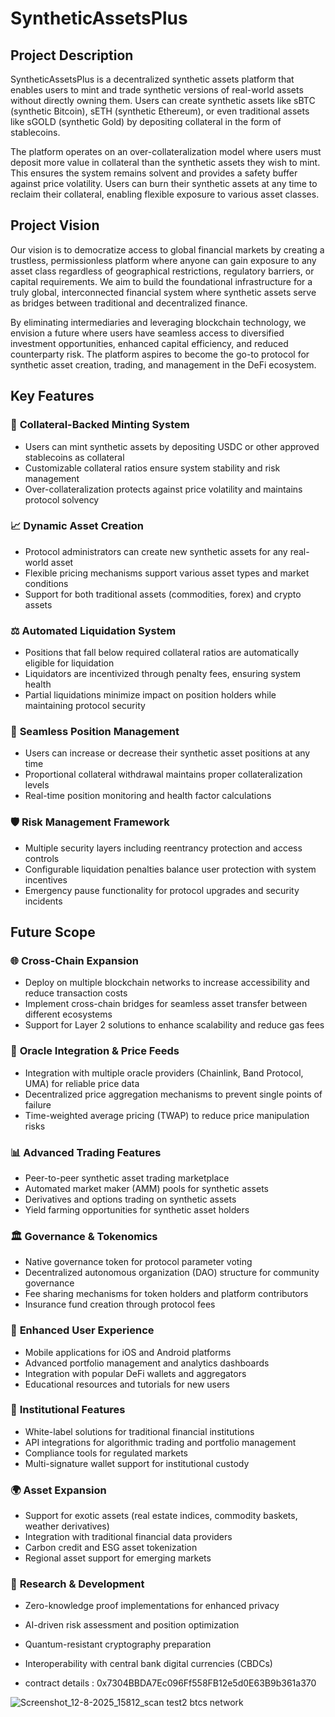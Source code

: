 # SyntheticAssetsPlus

## Project Description

SyntheticAssetsPlus is a decentralized synthetic assets platform that enables users to mint and trade synthetic versions of real-world assets without directly owning them. Users can create synthetic assets like sBTC (synthetic Bitcoin), sETH (synthetic Ethereum), or even traditional assets like sGOLD (synthetic Gold) by depositing collateral in the form of stablecoins.

The platform operates on an over-collateralization model where users must deposit more value in collateral than the synthetic assets they wish to mint. This ensures the system remains solvent and provides a safety buffer against price volatility. Users can burn their synthetic assets at any time to reclaim their collateral, enabling flexible exposure to various asset classes.

## Project Vision

Our vision is to democratize access to global financial markets by creating a trustless, permissionless platform where anyone can gain exposure to any asset class regardless of geographical restrictions, regulatory barriers, or capital requirements. We aim to build the foundational infrastructure for a truly global, interconnected financial system where synthetic assets serve as bridges between traditional and decentralized finance.

By eliminating intermediaries and leveraging blockchain technology, we envision a future where users have seamless access to diversified investment opportunities, enhanced capital efficiency, and reduced counterparty risk. The platform aspires to become the go-to protocol for synthetic asset creation, trading, and management in the DeFi ecosystem.

## Key Features

### 🏦 **Collateral-Backed Minting System**
- Users can mint synthetic assets by depositing USDC or other approved stablecoins as collateral
- Customizable collateral ratios ensure system stability and risk management
- Over-collateralization protects against price volatility and maintains protocol solvency

### 📈 **Dynamic Asset Creation**
- Protocol administrators can create new synthetic assets for any real-world asset
- Flexible pricing mechanisms support various asset types and market conditions
- Support for both traditional assets (commodities, forex) and crypto assets

### ⚖️ **Automated Liquidation System**
- Positions that fall below required collateral ratios are automatically eligible for liquidation
- Liquidators are incentivized through penalty fees, ensuring system health
- Partial liquidations minimize impact on position holders while maintaining protocol security

### 🔄 **Seamless Position Management**
- Users can increase or decrease their synthetic asset positions at any time
- Proportional collateral withdrawal maintains proper collateralization levels
- Real-time position monitoring and health factor calculations

### 🛡️ **Risk Management Framework**
- Multiple security layers including reentrancy protection and access controls
- Configurable liquidation penalties balance user protection with system incentives
- Emergency pause functionality for protocol upgrades and security incidents

## Future Scope

### 🌐 **Cross-Chain Expansion**
- Deploy on multiple blockchain networks to increase accessibility and reduce transaction costs
- Implement cross-chain bridges for seamless asset transfer between different ecosystems
- Support for Layer 2 solutions to enhance scalability and reduce gas fees

### 🔮 **Oracle Integration & Price Feeds**
- Integration with multiple oracle providers (Chainlink, Band Protocol, UMA) for reliable price data
- Decentralized price aggregation mechanisms to prevent single points of failure
- Time-weighted average pricing (TWAP) to reduce price manipulation risks

### 📊 **Advanced Trading Features**
- Peer-to-peer synthetic asset trading marketplace
- Automated market maker (AMM) pools for synthetic assets
- Derivatives and options trading on synthetic assets
- Yield farming opportunities for synthetic asset holders

### 🏛️ **Governance & Tokenomics**
- Native governance token for protocol parameter voting
- Decentralized autonomous organization (DAO) structure for community governance
- Fee sharing mechanisms for token holders and platform contributors
- Insurance fund creation through protocol fees

### 🔧 **Enhanced User Experience**
- Mobile applications for iOS and Android platforms
- Advanced portfolio management and analytics dashboards
- Integration with popular DeFi wallets and aggregators
- Educational resources and tutorials for new users

### 🏢 **Institutional Features**
- White-label solutions for traditional financial institutions
- API integrations for algorithmic trading and portfolio management
- Compliance tools for regulated markets
- Multi-signature wallet support for institutional custody

### 🌍 **Asset Expansion**
- Support for exotic assets (real estate indices, commodity baskets, weather derivatives)
- Integration with traditional financial data providers
- Carbon credit and ESG asset tokenization
- Regional asset support for emerging markets

### 🔬 **Research & Development**
- Zero-knowledge proof implementations for enhanced privacy
- AI-driven risk assessment and position optimization
- Quantum-resistant cryptography preparation
- Interoperability with central bank digital currencies (CBDCs)

- contract details : 0x7304BBDA7Ec096Ff558FB12e5d0E63B9b361a370

![Screenshot_12-8-2025_15812_scan test2 btcs network](https://github.com/user-attachments/assets/094d73e9-c8c8-48ec-83a9-dc92b9c582db)
